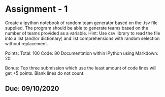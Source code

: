 # Assignment - 1

Create a ipython notebook of random team generator based on the .tsv file supplied. The program should be able to generate teams based on the number of teams provided as a variable.  Hint: Use csv library to read the file into a list (and/or dictionary) and list comprehensions with random selection without replacement.

Points:
Total: 100
Code: 80
Documentation within IPython using Markdown: 20

Bonus: Top three submission which use the least amount of code lines will get +5 points. Blank lines do not count.

## Due: 09/10/2020
